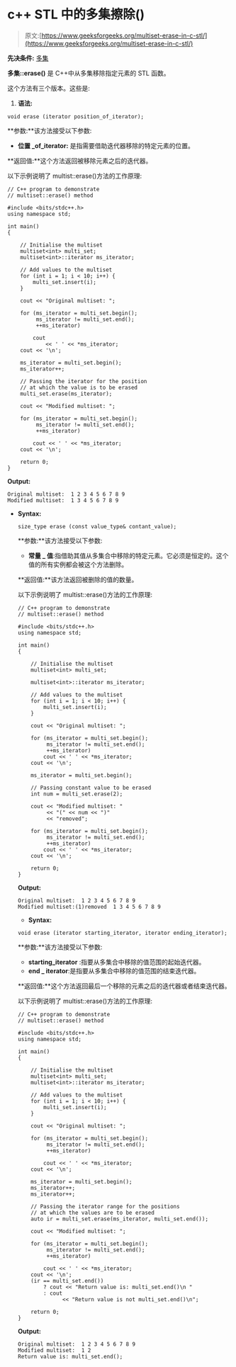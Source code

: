 # c++ STL 中的多集擦除()

> 原文:[https://www.geeksforgeeks.org/multiset-erase-in-c-stl/](https://www.geeksforgeeks.org/multiset-erase-in-c-stl/)

**先决条件:** [多集](https://www.geeksforgeeks.org/multiset-in-cpp-stl/)

**多集::erase()** 是 C++中从多集移除指定元素的 STL 函数。

这个方法有三个版本。这些是:

1.  **语法:**

```
void erase (iterator position_of_iterator);

```

**参数:**该方法接受以下参数:

*   **位置 _of_iterator:** 是指需要借助迭代器移除的特定元素的位置。

**返回值:**这个方法返回被移除元素之后的迭代器。

以下示例说明了 multist::erase()方法的工作原理:

```
// C++ program to demonstrate
// multiset::erase() method

#include <bits/stdc++.h>
using namespace std;

int main()
{

    // Initialise the multiset
    multiset<int> multi_set;
    multiset<int>::iterator ms_iterator;

    // Add values to the multiset
    for (int i = 1; i < 10; i++) {
        multi_set.insert(i);
    }

    cout << "Original multiset: ";

    for (ms_iterator = multi_set.begin();
         ms_iterator != multi_set.end();
         ++ms_iterator)

        cout
            << ' ' << *ms_iterator;
    cout << '\n';

    ms_iterator = multi_set.begin();
    ms_iterator++;

    // Passing the iterator for the position
    // at which the value is to be erased
    multi_set.erase(ms_iterator);

    cout << "Modified multiset: ";

    for (ms_iterator = multi_set.begin();
         ms_iterator != multi_set.end();
         ++ms_iterator)

        cout << ' ' << *ms_iterator;
    cout << '\n';

    return 0;
}
```

**Output:**

```
Original multiset:  1 2 3 4 5 6 7 8 9
Modified multiset:  1 3 4 5 6 7 8 9

```

*   **Syntax:**

    ```
    size_type erase (const value_type& contant_value);

    ```

    **参数:**该方法接受以下参数:

    *   **常量 _ 值**:指借助其值从多集合中移除的特定元素。它必须是恒定的。这个值的所有实例都会被这个方法删除。

    **返回值:**该方法返回被删除的值的数量。

    以下示例说明了 multist::erase()方法的工作原理:

    ```
    // C++ program to demonstrate
    // multiset::erase() method

    #include <bits/stdc++.h>
    using namespace std;

    int main()
    {

        // Initialise the multiset
        multiset<int> multi_set;

        multiset<int>::iterator ms_iterator;

        // Add values to the multiset
        for (int i = 1; i < 10; i++) {
            multi_set.insert(i);
        }

        cout << "Original multiset: ";

        for (ms_iterator = multi_set.begin();
             ms_iterator != multi_set.end();
             ++ms_iterator)
            cout << ' ' << *ms_iterator;
        cout << '\n';

        ms_iterator = multi_set.begin();

        // Passing constant value to be erased
        int num = multi_set.erase(2);

        cout << "Modified multiset: "
             << "(" << num << ")"
             << "removed";

        for (ms_iterator = multi_set.begin();
             ms_iterator != multi_set.end();
             ++ms_iterator)
            cout << ' ' << *ms_iterator;
        cout << '\n';

        return 0;
    }
    ```

    **Output:**

    ```
    Original multiset:  1 2 3 4 5 6 7 8 9
    Modified multiset:(1)removed  1 3 4 5 6 7 8 9

    ```

    *   **Syntax:**

    ```
    void erase (iterator starting_iterator, iterator ending_iterator);

    ```

    **参数:**该方法接受以下参数:

    *   **starting_iterator** :指要从多集合中移除的值范围的起始迭代器。
    *   **end _ iterator**:是指要从多集合中移除的值范围的结束迭代器。

    **返回值:**这个方法返回最后一个移除的元素之后的迭代器或者结束迭代器。

    以下示例说明了 multist::erase()方法的工作原理:

    ```
    // C++ program to demonstrate
    // multiset::erase() method

    #include <bits/stdc++.h>
    using namespace std;

    int main()
    {

        // Initialise the multiset
        multiset<int> multi_set;
        multiset<int>::iterator ms_iterator;

        // Add values to the multiset
        for (int i = 1; i < 10; i++) {
            multi_set.insert(i);
        }

        cout << "Original multiset: ";

        for (ms_iterator = multi_set.begin();
             ms_iterator != multi_set.end();
             ++ms_iterator)

            cout << ' ' << *ms_iterator;
        cout << '\n';

        ms_iterator = multi_set.begin();
        ms_iterator++;
        ms_iterator++;

        // Passing the iterator range for the positions
        // at which the values are to be erased
        auto ir = multi_set.erase(ms_iterator, multi_set.end());

        cout << "Modified multiset: ";

        for (ms_iterator = multi_set.begin();
             ms_iterator != multi_set.end();
             ++ms_iterator)

            cout << ' ' << *ms_iterator;
        cout << '\n';
        (ir == multi_set.end())
            ? cout << "Return value is: multi_set.end()\n "
            : cout
                  << "Return value is not multi_set.end()\n";

        return 0;
    }
    ```

    **Output:**

    ```
    Original multiset:  1 2 3 4 5 6 7 8 9
    Modified multiset:  1 2
    Return value is: multi_set.end();

    ```